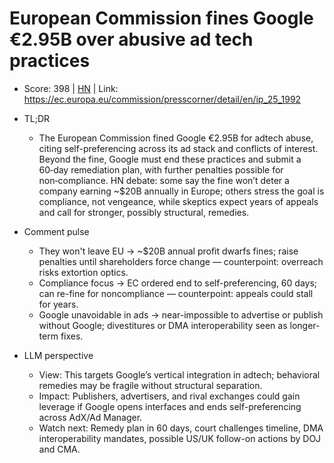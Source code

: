 # European Commission fines Google €2.95B over abusive ad tech practices

- Score: 398 | [HN](https://news.ycombinator.com/item?id=45140730) | Link: https://ec.europa.eu/commission/presscorner/detail/en/ip_25_1992

- TL;DR
  - The European Commission fined Google €2.95B for adtech abuse, citing self-preferencing across its ad stack and conflicts of interest. Beyond the fine, Google must end these practices and submit a 60‑day remediation plan, with further penalties possible for non‑compliance. HN debate: some say the fine won’t deter a company earning ~$20B annually in Europe; others stress the goal is compliance, not vengeance, while skeptics expect years of appeals and call for stronger, possibly structural, remedies.

- Comment pulse
  - They won't leave EU → ~$20B annual profit dwarfs fines; raise penalties until shareholders force change — counterpoint: overreach risks extortion optics.
  - Compliance focus → EC ordered end to self-preferencing, 60 days; can re-fine for noncompliance — counterpoint: appeals could stall for years.
  - Google unavoidable in ads → near-impossible to advertise or publish without Google; divestitures or DMA interoperability seen as longer-term fixes.

- LLM perspective
  - View: This targets Google’s vertical integration in adtech; behavioral remedies may be fragile without structural separation.
  - Impact: Publishers, advertisers, and rival exchanges could gain leverage if Google opens interfaces and ends self-preferencing across AdX/Ad Manager.
  - Watch next: Remedy plan in 60 days, court challenges timeline, DMA interoperability mandates, possible US/UK follow-on actions by DOJ and CMA.
